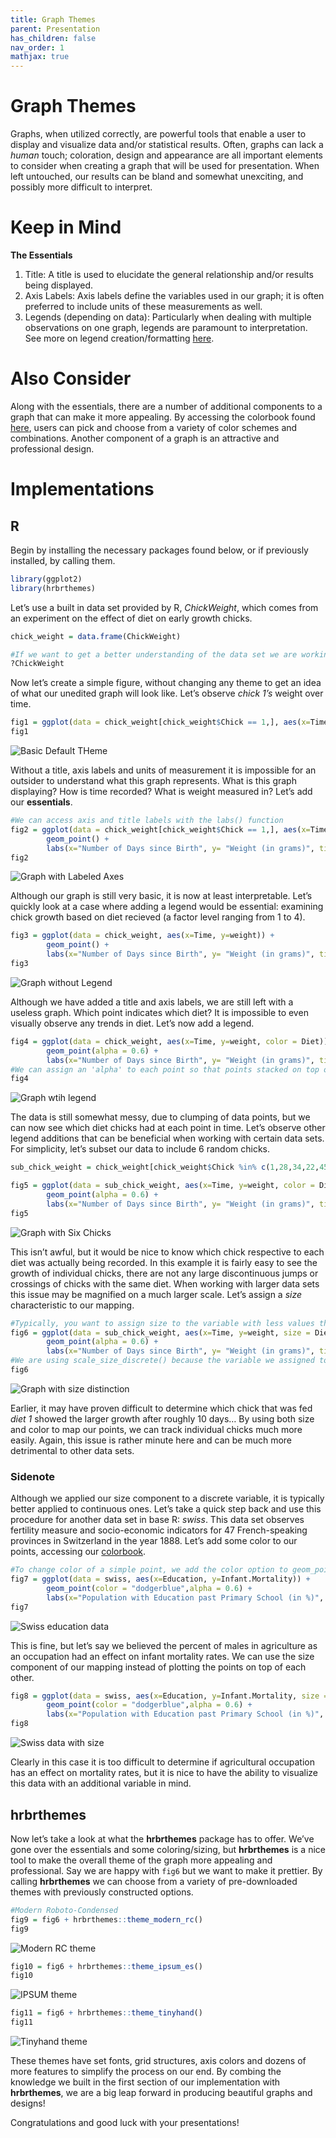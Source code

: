 ```yaml
---
title: Graph Themes
parent: Presentation
has_children: false
nav_order: 1
mathjax: true
---
```


# Graph Themes

Graphs, when utilized correctly, are powerful tools that enable a user to display and visualize data and/or statistical results. Often,
graphs can lack a *human* touch; coloration, design and appearance are all important elements to consider when creating a graph that will be
used for presentation. When left untouched, our results can be bland and somewhat unexciting, and possibly more difficult to interpret.

# Keep in Mind

**The Essentials**

1.  Title: A title is used to elucidate the general relationship and/or results being displayed.
2.  Axis Labels: Axis labels define the variables used in our graph; it is often preferred to include units of these measurements as well.
3.  Legends (depending on data): Particularly when dealing with multiple observations on one graph, legends are paramount to interpretation. See more on legend creation/formatting [here](https://lost-stats.github.io/Presentation/formatting_graph_legends.html).

# Also Consider

Along with the essentials, there are a number of additional components to a graph that can make it more appealing. By accessing the colorbook found [here](http://sape.inf.usi.ch/quick-reference/ggplot2/colour), users can pick and choose from a variety of color schemes and
combinations. Another component of a graph is an attractive and professional design. 

# Implementations

## R

Begin by installing the necessary packages found below, or if previously installed, by calling them.

```r
library(ggplot2)
library(hrbrthemes)
```

Let’s use a built in data set provided by R, *ChickWeight*, which comes from an experiment on the effect of diet on early growth chicks.

```r
chick_weight = data.frame(ChickWeight)

#If we want to get a better understanding of the data set we are working with, we can use ? to see a basic overall description and description of variables.
?ChickWeight
```

Now let’s create a simple figure, without changing any theme to get an idea of what our unedited graph will look like. Let’s observe *chick
1’s* weight over time.

```r
fig1 = ggplot(data = chick_weight[chick_weight$Chick == 1,], aes(x=Time, y=weight)) + geom_point()
fig1
```
![Basic Default THeme](Images/graph_themes/fig1.jpg)

Without a title, axis labels and units of measurement it is impossible for an outsider to understand what this graph represents. What is this graph displaying? How is time recorded? What is weight measured in? Let’s add our **essentials**.

```r
#We can access axis and title labels with the labs() function
fig2 = ggplot(data = chick_weight[chick_weight$Chick == 1,], aes(x=Time, y=weight)) + 
        geom_point() + 
        labs(x="Number of Days since Birth", y= "Weight (in grams)", title = "Chick One's Weight over Duration of Study")
fig2
```

![Graph with Labeled Axes](Images/graph_themes/fig2.jpg)

Although our graph is still very basic, it is now at least interpretable. Let’s quickly look at a case where adding a legend would
be essential: examining chick growth based on diet recieved (a factor level ranging from 1 to 4).

```r
fig3 = ggplot(data = chick_weight, aes(x=Time, y=weight)) + 
        geom_point() + 
        labs(x="Number of Days since Birth", y= "Weight (in grams)", title = "Chick Growth Relative to Diet")
fig3
```

![Graph without Legend](Images/graph_themes/fig3.jpg)

Although we have added a title and axis labels, we are still left with a useless graph. Which point indicates which diet? It is impossible to even visually observe any trends in diet. Let’s now add a legend.

```r
fig4 = ggplot(data = chick_weight, aes(x=Time, y=weight, color = Diet)) + 
        geom_point(alpha = 0.6) + 
        labs(x="Number of Days since Birth", y= "Weight (in grams)", title = "Chick Growth Relative to Diet")
#We can assign an 'alpha' to each point so that points stacked on top of each other are more readable.
fig4
```

![Graph wtih legend](Images/graph_themes/fig4.jpg)

The data is still somewhat messy, due to clumping of data points, but we can now see which diet chicks had at each point in time. Let’s observe other legend additions that can be beneficial when working with certain data sets. For simplicity, let’s subset our data to include 6 random chicks.

```r
sub_chick_weight = chick_weight[chick_weight$Chick %in% c(1,28,34,22,45,9),]

fig5 = ggplot(data = sub_chick_weight, aes(x=Time, y=weight, color = Diet)) + 
        geom_point(alpha = 0.6) + 
        labs(x="Number of Days since Birth", y= "Weight (in grams)", title = "Chick Growth Relative to Diet")
fig5
```

![Graph with Six Chicks](Images/graph_themes/fig5.jpg)

This isn’t awful, but it would be nice to know which chick respective to each diet was actually being recorded. In this example it is fairly easy to see the growth of individual chicks, there are not any large discontinuous jumps or crossings of chicks with the same diet. When
working with larger data sets this issue may be magnified on a much larger scale. Let’s assign a *size* characteristic to our mapping.

```r
#Typically, you want to assign size to the variable with less values than color so that your graph is more readable. We switch diet to size and use chick as our color.
fig6 = ggplot(data = sub_chick_weight, aes(x=Time, y=weight, size = Diet, color = Chick)) + 
        geom_point(alpha = 0.6) + 
        labs(x="Number of Days since Birth", y= "Weight (in grams)", title = "Chick Growth Relative to Diet") + scale_size_discrete()
#We are using scale_size_discrete() because the variable we assigned to our size component is a discrete factor, not a continuous variable.
fig6
```

![Graph with size distinction](Images/graph_themes/fig6.jpg)

Earlier, it may have proven difficult to determine which chick that was fed *diet 1* showed the larger growth after roughly 10 days… By using both size and color to map our points, we can track individual chicks much more easily. Again, this issue is rather minute here and can be much more detrimental to other data sets.

### Sidenote

Although we applied our size component to a discrete variable, it is typically better applied to continuous ones. Let’s take a quick step
back and use this procedure for another data set in base R: *swiss*. This data set observes fertility measure and socio-economic indicators
for 47 French-speaking provinces in Switzerland in the year 1888. Let’s add some color to our points, accessing our [colorbook](http://sape.inf.usi.ch/quick-reference/ggplot2/colour).

```r
#To change color of a simple point, we add the color option to geom_point().
fig7 = ggplot(data = swiss, aes(x=Education, y=Infant.Mortality)) + 
        geom_point(color = "dodgerblue",alpha = 0.6) + 
        labs(x="Population with Education past Primary School (in %)", y= "Births with Lifespan Less than One Year (in %)", title = "Mortality Rate Relative to Education (in %)")
fig7
```

![Swiss education data](Images/graph_themes/fig7.jpg)

This is fine, but let’s say we believed the percent of males in agriculture as an occupation had an effect on infant mortality rates. We
can use the size component of our mapping instead of plotting the points on top of each other.

```r
fig8 = ggplot(data = swiss, aes(x=Education, y=Infant.Mortality, size = Agriculture)) + 
        geom_point(color = "dodgerblue",alpha = 0.6) + 
        labs(x="Population with Education past Primary School (in %)", y= "Births with Lifespan Less than One Year (in %)", title = "Mortality Rate Relative to Education (in %)")
fig8
```

![Swiss data with size](Images/graph_themes/fig8.jpg)

Clearly in this case it is too difficult to determine if agricultural occupation has an effect on mortality rates, but it is nice to have the ability to visualize this data with an additional variable in mind.

## hrbrthemes

Now let’s take a look at what the **hrbrthemes** package has to offer. We’ve gone over the essentials and some coloring/sizing, but
**hrbrthemes** is a nice tool to make the overall theme of the graph more appealing and professional. Say we are happy with `fig6` but we want to make it prettier. By calling **hrbrthemes** we can choose from a variety of pre-downloaded themes with previously constructed options.

```r
#Modern Roboto-Condensed
fig9 = fig6 + hrbrthemes::theme_modern_rc()  
fig9
```

![Modern RC theme](Images/graph_themes/fig9.jpg)

```r
fig10 = fig6 + hrbrthemes::theme_ipsum_es()  
fig10
```

![IPSUM theme](Images/graph_themes/fig10.jpg)

```r
fig11 = fig6 + hrbrthemes::theme_tinyhand() 
fig11
```

![Tinyhand theme](Images/graph_themes/fig11.jpg)

These themes have set fonts, grid structures, axis colors and dozens of more features to simplify the process on our end. By combing the
knowledge we built in the first section of our implementation with **hrbrthemes**, we are a big leap forward in producing beautiful graphs
and designs!

Congratulations and good luck with your presentations!
